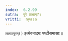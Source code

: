 ```yaml
---
index:  6.2.99
sutra:  पुरे प्राचाम्?।
vritti:  nyasa
---
```


`ललाटपुरम्()` इत्येवमादयः षष्टीसमासाः॥
